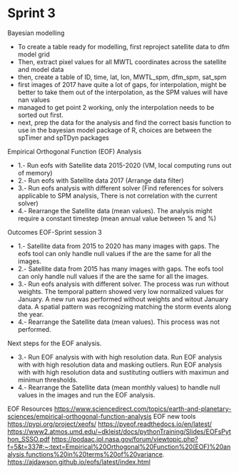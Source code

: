# Sprint 3

Bayesian modelling
* To create a table ready for modelling, first reproject satellite data to dfm model grid
* Then, extract pixel values for all MWTL coordinates across the satellite and model data
* then, create a table of ID, time, lat, lon, MWTL_spm, dfm_spm, sat_spm
* first images of 2017 have quite a lot of gaps, for interpolation, might be better to take them out of the interpolation, as the SPM values will have nan values
* managed to get point 2 working, only the interpolation needs to be sorted out first.
* next, prep the data for the analysis and find the correct basis function to use in the bayesian model package of R, choices are between the spTimer and spTDyn packages 

Empirical Orthogonal Function (EOF) Analysis 
* 1.- Run eofs with Satellite data 2015-2020  (VM, local computing runs out of memory)
* 2.- Run eofs with Satellite data 2017       (Arrange data filter)
* 3.- Run eofs analysis with different solver (Find references for solvers applicable to SPM analysis, There is not correlation with the current solver)
* 4.- Rearrange the Satellite data (mean values). The analysis might require a constant timestep (mean annual value between % and %)

Outcomes EOF-Sprint session 3
* 1.- Satellite data from 2015 to 2020 has many images with gaps. The eofs tool can only handle null values if the are the same for all the images.  
* 2.- Satellite data from 2015 has many images with gaps. The eofs tool can only handle null values if the are the same for all the images.  
* 3.- Run eofs analysis with different solver. The process was run without weights. 
      The temporal pattern showed very low normalized values for January. A new run was performed without weights and witout January data. 
      A spatial pattern was recognizing matching the storm events along the year. 
* 4.- Rearrange the Satellite data (mean values). This process was not performed.

Next steps for the EOF analysis.
* 3.- Run EOF analysis with with high resolution data.
      Run EOF analysis with with high resolution data and masking outliers.
      Run EOF analysis with with high resolution data and sustituting outliers with maximun and minimun thresholds.   
 * 4.- Rearrange the Satellite data (mean monthly values) to handle null values in the images and run the EOF analysis. 
    
EOF Resources
https://www.sciencedirect.com/topics/earth-and-planetary-sciences/empirical-orthogonal-function-analysis
EOF new tools
https://pypi.org/project/xeofs/
https://pyeof.readthedocs.io/en/latest/
https://www2.atmos.umd.edu/~dkleist/docs/pythonTraining/Slides/EOFsPython_SSSO.pdf
https://podaac.jpl.nasa.gov/forum/viewtopic.php?f=5&t=337#:~:text=Empirical%20Orthogonal%20Function%20(EOF)%20analysis,functions%20in%20terms%20of%20variance.
https://ajdawson.github.io/eofs/latest/index.html
